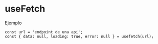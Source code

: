 # useFetch

Ejemplo
````
const url = 'endpoint de una api';
const { data: null, loading: true, error: null } = usefetch(url);